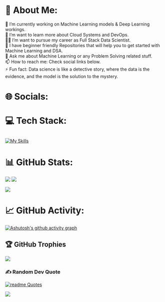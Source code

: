 # 💫 About Me:
🔭 I’m currently working on Machine Learning models & Deep Learning workings.<br>🌱 I’m want to learn more about Cloud Systems and DevOps.<br>🧑‍💻 I’m want to pursue my career as Full Stack Data Scientist.<br>🤝 I have beginner friendly Repositories that will help you to get started with Machine Learning and DSA.<br>💬 Ask me about Machine Learning or any Problem Solving related stuff.<br>📫 How to reach me: Check social links below.<br>⚡ Fun fact: Data science is like a detective story, where the data is the evidence, and the model is the solution to the mystery.


# 🌐 Socials:


# 💻 Tech Stack:</p>
[![My Skills](https://skillicons.dev/icons?i=java,python,mysql,github,cpp,html,css,js,vscode)](https://skillicons.dev) </p>


# 📊 GitHub Stats:
![](https://github-readme-stats.vercel.app/api?username=charugarg7190&theme=react&hide_border=false&include_all_commits=false&count_private=false)
![](https://github-readme-streak-stats.herokuapp.com/?user=charugarg7190&theme=react&hide_border=false)<br/></p>
![](https://github-readme-stats.vercel.app/api/top-langs/?username=charugarg7190&theme=react&hide_border=false&include_all_commits=false&count_private=false&layout=compact)


# 📈 GitHub Activity:
[![Ashutosh's github activity graph](https://github-readme-activity-graph.cyclic.app/graph?username=charugarg7190&theme=react)](https://github.com/ashutosh00710/github-readme-activity-graph)

## 🏆 GitHub Trophies
![](https://github-profile-trophy.vercel.app/?username=charugarg7190&theme=nord&no-frame=false&no-bg=true&margin-w=4)

### ✍️ Random Dev Quote
[![readme Quotes](https://quotes-github-readme.vercel.app/api?type=horizontal&theme=nord)](https://github.com/piyushsuthar/github-readme-quotes)

[![](https://visitcount.itsvg.in/api?id=charugarg7190&icon=0&color=0)](https://visitcount.itsvg.in)
